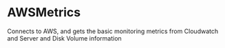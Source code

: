 AWSMetrics
==========

Connects to AWS, and gets the basic monitoring metrics from Cloudwatch and Server and Disk Volume information